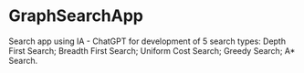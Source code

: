 # GraphSearchApp
Search app using IA - ChatGPT for development of 5 search types: Depth First Search; Breadth First Search; Uniform Cost Search;  Greedy Search; A* Search.
